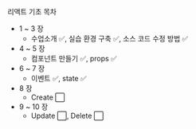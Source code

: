 리액트 기초 목차  
- 1 ~ 3 장 
  -  수업소개 ✅, 실습 환경 구축 ✅, 소스 코드 수정 방법 ✅ 
- 4 ~ 5 장 
  - 컴포넌트 만들기 ✅, props ✅
- 6 ~ 7 장 
  - 이벤트 ✅, state ✅
- 8 장 
  - Create ⬜
- 9 ~ 10 장 
  - Update ⬜, Delete ⬜
